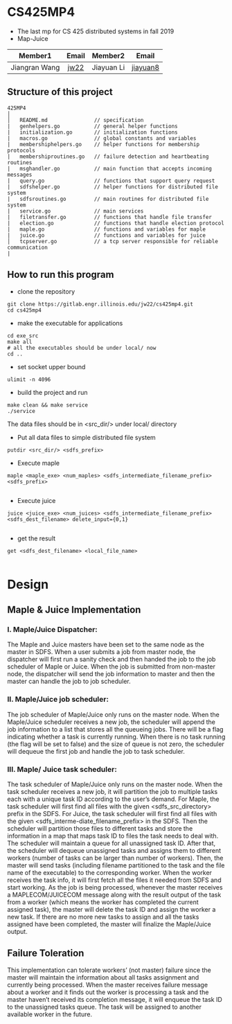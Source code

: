 # CS425MP4

* The last mp for CS 425 distributed systems in fall 2019
* Map-Juice

|Member1|Email|Member2|Email|
|:---:|:---:|:---:|:---:|
|Jiangran Wang|<a href="mailto:jw22@illinois.edu">jw22</a>|Jiayuan Li |<a href="mailto:jiayuan8@illinois.edu">jiayuan8</a>

## Structure of this project
```
425MP4
│
│   README.md               // specification
|   genhelpers.go           // general helper functions
|   initialization.go       // initialization functions
|   macros.go               // global constants and variables
|   membershiphelpers.go    // helper functions for membership protocols
|   membershiproutines.go   // failure detection and heartbeating routines
|   msghandler.go           // main function that accepts incoming messages
|   query.go                // functions that support query request
|   sdfshelper.go           // helper functions for distributed file system
|   sdfsroutines.go         // main routines for distributed file system
|   service.go              // main services
|   filetransfer.go         // functions that handle file transfer
|   election.go             // functions that handle election protocol
|   maple.go                // functions and variables for maple
|   juice.go                // functions and variables for juice
│   tcpserver.go            // a tcp server responsible for reliable communication
|
```

## How to run this program
* clone the repository
```
git clone https://gitlab.engr.illinois.edu/jw22/cs425mp4.git
cd cs425mp4
```
* make the executable for applications
```
cd exe_src
make all
# all the executables should be under local/ now
cd ..
```
* set socket upper bound 
```
ulimit -n 4096
```
* build the project and run
```
make clean && make service
./service

```
The data files should be in <src_dir/> under local/ directory
* Put all data files to simple distributed file system
```
putdir <src_dir/> <sdfs_prefix>

```
* Execute maple
```
maple <maple_exe> <num_maples> <sdfs_intermediate_filename_prefix> <sdfs_prefix>
 
```
* Execute juice
```
juice <juice_exe> <num_juices> <sdfs_intermediate_filename_prefix> <sdfs_dest_filename> delete_input={0,1}
 
```
* get the result
```
get <sdfs_dest_filename> <local_file_name>
 
```

# Design
## Maple & Juice Implementation
### I. Maple/Juice Dispatcher:
The Maple and Juice masters have been set to the same node as the master in SDFS. When a user submits a job from master node, the dispatcher will first run a sanity check and then handed the job to the job scheduler of Maple or Juice. When the job is submitted from non-master node, the dispatcher will send the job information to master and then the master can handle the job to job scheduler.
### II. Maple/Juice job scheduler:
The job scheduler of Maple/Juice only runs on the master node. When the Maple/Juice scheduler receives a new job, the scheduler will append the job information to a list that stores all the queueing jobs. There will be a flag indicating whether a task is currently running. When there is no task running (the flag will be set to false) and the size of queue is not zero, the scheduler will dequeue the first job and handle the job to task scheduler. 
### III. Maple/ Juice task scheduler:
The task scheduler of Maple/Juice only runs on the master node. When the task scheduler receives a new job, it will partition the job to multiple tasks each with a unique task ID according to the user’s demand. 
For Maple, the task scheduler will first find all files with the given <sdfs_src_directory> prefix in the SDFS. For Juice, the task scheduler will first find all files with the given <sdfs_interme-diate_filename_prefix> in the SDFS. 
Then the scheduler will partition those files to different tasks and store the information in a map that maps task ID to files the task needs to deal with. The scheduler will maintain a queue for all unassigned task ID. After that, the scheduler will dequeue unassigned tasks and assigns them to different workers (number of tasks can be larger than number of workers). Then, the master will send tasks (including filename partitioned to the task and the file name of the executable) to the corresponding worker. When the worker receives the task info, it will first fetch all the files it needed from SDFS and start working. 
As the job is being processed, whenever the master receives a MAPLECOM/JUICECOM message along with the result output of the task from a worker (which means the worker has completed the current assigned task), the master will delete the task ID and assign the worker a new task. If there are no more new tasks to assign and all the tasks assigned have been completed, the master will finalize the Maple/Juice output.
## Failure Toleration
This implementation can tolerate workers’ (not master) failure since the master will maintain the information about all tasks assignment and currently being processed. When the master receives failure message about a worker and it finds out the worker is processing a task and the master haven’t received its completion message, it will enqueue the task ID to the unassigned tasks queue. The task will be assigned to another available worker in the future.
